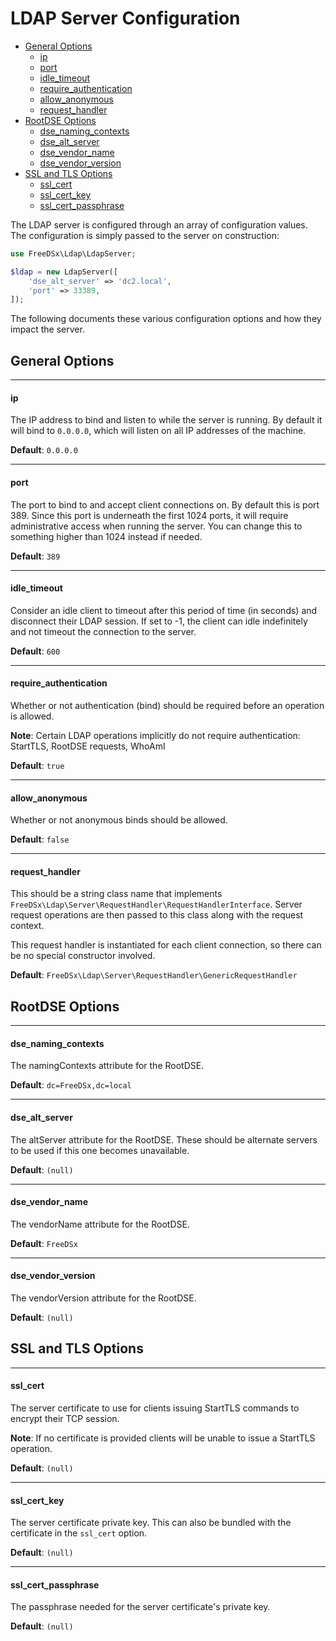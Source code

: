 LDAP Server Configuration
================

* [General Options](#general-options)
    * [ip](#ip)
    * [port](#port)
    * [idle_timeout](#idle_timeout)
    * [require_authentication](#require_authentication)
    * [allow_anonymous](#allow_anonymous)
    * [request_handler](#request_handler)
* [RootDSE Options](#rootdse-options)
    * [dse_naming_contexts](#dse_naming_contexts)
    * [dse_alt_server](#dse_alt_server)
    * [dse_vendor_name](#dse_vendor_name)
    * [dse_vendor_version](#dse_vendor_version)
* [SSL and TLS Options](#ssl-and-tls-options)
    * [ssl_cert](#ssl_cert)
    * [ssl_cert_key](#ssl_cert_key)
    * [ssl_cert_passphrase](#ssl_cert_passphrase)

The LDAP server is configured through an array of configuration values. The configuration is simply passed to the server
on construction:

```php
use FreeDSx\Ldap\LdapServer;

$ldap = new LdapServer([
    'dse_alt_server' => 'dc2.local',
    'port' => 33389,
]);
```

The following documents these various configuration options and how they impact the server.

## General Options

------------------
#### ip

The IP address to bind and listen to while the server is running. By default it will bind to `0.0.0.0`, which will listen
on all IP addresses of the machine.

**Default**: `0.0.0.0`

------------------
#### port

The port to bind to and accept client connections on. By default this is port 389. Since this port is underneath the
first 1024 ports, it will require administrative access when running the server. You can change this to something higher
than 1024 instead if needed.

**Default**: `389`

------------------
#### idle_timeout

Consider an idle client to timeout after this period of time (in seconds) and disconnect their LDAP session. If set to
-1, the client can idle indefinitely and not timeout the connection to the server.

**Default**: `600`

------------------
#### require_authentication

Whether or not authentication (bind) should be required before an operation is allowed.

**Note**: Certain LDAP operations implicitly do not require authentication: StartTLS, RootDSE requests, WhoAmI

**Default**: `true`

------------------
#### allow_anonymous

Whether or not anonymous binds should be allowed.

**Default**: `false`

------------------
#### request_handler

This should be a string class name that implements `FreeDSx\Ldap\Server\RequestHandler\RequestHandlerInterface`. Server 
request operations are then passed to this class along with the request context.

This request handler is instantiated for each client connection, so there can be no special constructor involved.

**Default**: `FreeDSx\Ldap\Server\RequestHandler\GenericRequestHandler`

## RootDSE Options

------------------
#### dse_naming_contexts

The namingContexts attribute for the RootDSE. 

**Default**: `dc=FreeDSx,dc=local`

------------------
#### dse_alt_server

The altServer attribute for the RootDSE. These should be alternate servers to be used if this one becomes unavailable.

**Default**: `(null)`

------------------
#### dse_vendor_name

The vendorName attribute for the RootDSE.

**Default**: `FreeDSx`

------------------
#### dse_vendor_version

The vendorVersion attribute for the RootDSE.

**Default**: `(null)`

## SSL and TLS Options

------------------
#### ssl_cert

The server certificate to use for clients issuing StartTLS commands to encrypt their TCP session.

**Note**: If no certificate is provided clients will be unable to issue a StartTLS operation.

**Default**: `(null)`

------------------
#### ssl_cert_key

The server certificate private key. This can also be bundled with the certificate in the `ssl_cert` option.

**Default**: `(null)`

------------------
#### ssl_cert_passphrase

The passphrase needed for the server certificate's private key. 

**Default**: `(null)`
